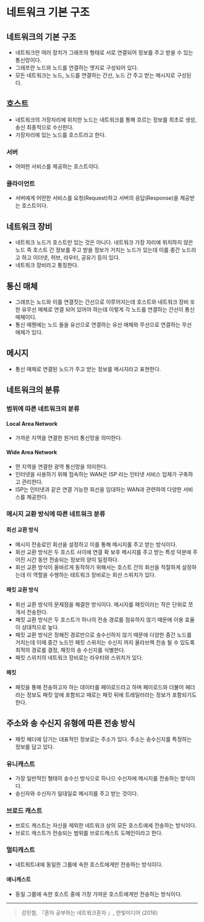 # 네트워크 기본 구조

## 네트워크의 기본 구조 
- 네트워크란 여러 장치가 그래프의 형태로 서로 연결되어 정보를 주고 받을 수 있는 통신망이다. 
- 그래프란 노드와 노드를 연결하는 엣지로 구성되어 있다.
- 모든 네트워크는 노드, 노드를 연결하는 간선, 노드 간 주고 받는 메시지로 구성된다. 

## 호스트 
- 네트워크의 가장자리에 위치한 노드는 네트워크를 통해 흐르는 정보를 최초로 생성, 송신 최종적으로 수신한다. 
- 가장자리에 있는 노드를 호스트라고 한다.

### 서버 
- 어떠한 서비스를 제공하는 호스트이다. 

### 클라이언트 
- 서버에게 어떤한 서비스를 요청(Request)하고 서버의 응답(Response)을 제공받는 호스트이다. 

## 네트워크 장비 
- 네트워크 노드가 호스트만 있는 것은 아니다. 네트워크 가장 자리에 위치하지 않은 노드 즉 호스트 간 정보를 주고 받을 정보가 거치는 노드가 있는데 이를 중간 노드라고 하고 이더넷, 허브, 라우터, 공유기 등이 있다. 
- 네트워크 장비라고 통칭한다. 
  
## 통신 매체 
- 그래프는 노드와 이를 연결짓는 간선으로 이루어지는데 호스트와 네트워크 장비 또한 유무선 매체로 연결 되어 있어야 하는데 이렇게 각 노드를 연결하는 간선이 통신 매체이디.
- 통신 매첸에는 노드 들을 유선으로 연결하는 유선 매체와 무선으로 연결하는 무선 매체가 있다. 

## 메시지 
- 통신 매체로 연결된 노드가 주고 받는 정보를 메시지라고 표현한다. 

## 네트워크의 분류 
### 범위에 따른 네트워크의 분류 
#### Local Area Network
- 가까운 지역을 연결한 원거리 통신망을 의미한다. 

#### Wide Area Network
- 먼 지역을 연결한 광역 통신망을 의미한다. 
- 인터넷을 사용하기 위해 접속하는 WAN은 ISP 라는 인터넷 서비스 업체가 구축하고 관리한다. 
- ISP는 인터넷과 같은 연결 가능한 회선을 임대하는 WAN과 관련하여 다양한 서비스를 제공한다.

### 메시지 교환 방식에 따른 네트워크 분류 
#### 회선 교환 방식
- 메시지 전송로인 회선을 설정하고 이를 통해 메시지를 주고 받는 방식이다. 
- 회선 교환 방식은 두 호스트 사이에 연결 확 보후 메시지를 주고 받는 특성 덕분에 주어진 시간 동안 전송되는 정보의 양이 일정하다.
- 회선 교환 방식이 올바르게 동작하기 위해서는 호스트 간의 회선을 적절하게 설정하는데 이 역할을 수행하는 테트워크 장비로는 회선 스위치가 있다. 
   
#### 패킷 교환 방식 
- 회선 교환 방식의 문제점을 해결한 방식이다. 메시지를 패킷이라는 작은 단위로 쪼개서 전송한다. 
- 패킷 교환 방식은 두 호스트가 하나의 전송 경로를 점유하지 않기 때문에 이용 효율이 상대적으로 높다. 
- 패킷 교환 방식은 정해진 경로만으로 송수신하지 않기 때문에 다양한 중간 노드를 거치는데 이때 중간 노드인 패킷 스위치는 수신지 까지 올라브렉 전송 될 수 있도록 최적의 경로를 결정, 채킷의 송 수신지를 식별한다. 
- 패킷 스위치의 네트워크 장비로는 라우터와 스위치가 있다. 

#### 패킷 
- 패킷을 통해 전송하고자 하는 데이터를 페이로드라고 하며 페이로드와 더불어 헤더라는 정보도 패킷 앞에 포함되고 때로는 패킷 뒤에 트레일러라는 정보가 포함되기도 한다. 

## 주소와 송 수신지 유형에 따른 전송 방식 
- 패킷 헤더에 담기는 대표적인 정보로는 주소가 있다. 주소는 송수신지를 특정하는 정보를 담고 있다. 
### 유니캐스트 
- 가장 일반적인 형태의 송수신 방식으로 하나으 수신자에 메시지를 전송하는 방식이다.
- 송신자와 수신자가 일대일로 메시지를 주고 받는 것이다. 
  
### 브로드 캐스트 
- 브로드 캐스트는 자신을 제외한 네트워크 상의 모든 호스트에세 전송하는 방식이다. 
- 브로드 캐스트가 전송되는 범위를 브로드캐스트 도메인이라고 한다. 
  
### 멀티캐스트 
- 네트워트내에 동일한 그룹에 속한 호스트에게만 전송하는 방식이다.

#### 애니캐스트 
- 동일 그룹에 속한 호스트 중에 가장 가까운 호스트에게만 전송하는 방식이다. 
--- 
> 강민철, 『혼자 공부하는 네트워크혼자 』, 한빛미디어 (2018)   